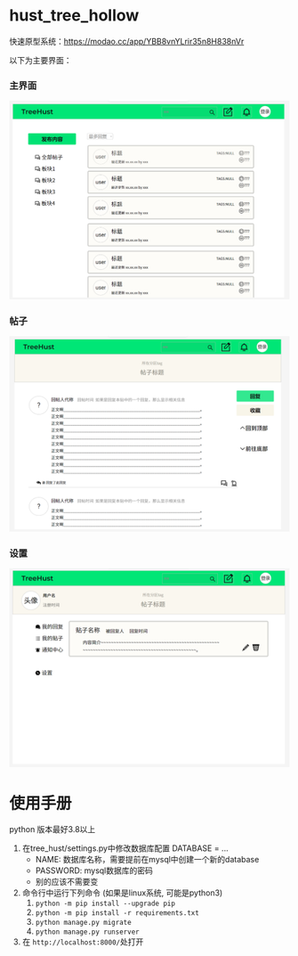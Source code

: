 # hust_tree_hollow

快速原型系统：https://modao.cc/app/YBB8vnYLrir35n8H838nVr

以下为主要界面：

### 主界面
![](./icon/main.png)

### 帖子
![](./icon/post.png)

### 设置
![](./icon/settings.png)

# 使用手册

python 版本最好3.8以上

1. 在tree_hust/settings.py中修改数据库配置 DATABASE = ...
   - NAME: 数据库名称，需要提前在mysql中创建一个新的database
   - PASSWORD: mysql数据库的密码
   - 别的应该不需要变
2. 命令行中运行下列命令 (如果是linux系统, 可能是python3)
   1. `python -m pip install --upgrade pip`
   2. `python -m pip install -r requirements.txt`
   3. `python manage.py migrate`
   4. `python manage.py runserver`
3. 在 `http://localhost:8000/`处打开